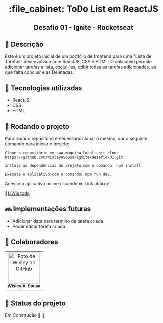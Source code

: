 <h1 align="center">:file_cabinet: ToDo List em ReactJS</h1>
<h2 align="center">Desafio 01 - Ignite - Rocketseat</h2>


## :memo: Descrição
Este é um projeto inicial de um portfólio de frontend para uma "Lista de Tarefas" desenvolvido com ReactJS, CSS e HTML. O aplicativo permite adicionar tarefas à lista, excluí-las, exibir todas as tarefas adicionadas, as que falta concluir e as Deletadas.

## :wrench: Tecnologias utilizadas
* ReactJS
* CSS
* HTML

## :rocket: Rodando o projeto
Para rodar o repositório é necessário clonar o mesmo, dar o seguinte comando para iniciar o projeto:
```
Clone o repositório em sua máquina local: git clone https://github.com/WisleyASousa/ignite-desafio-01.git
```
```
Instale as dependências do projeto com o comando: npm install.
```
```
Execute o aplicativo com o comando: npm run dev.
```
Acesse o aplicativo online clicando no Link abaixo: 

:link:[LiWis todo](https://ignite-desafio-01-rust.vercel.app/)


## :soon: Implementações futuras
* Adicionar data para término da tarefa criada
* Poder editar terefa criada

## :handshake: Colaboradores
<table>
  <tr>
    <td align="center">
      <a href="http://github.com/tatialveso">
        <img src="https://github.com/wisleyasousa.png" width="100px;" alt="Foto de Wisley no GitHub"/><br>
        <sub>
          <b>Wisley A. Sousa</b>
        </sub>
      </a>
    </td>
  </tr>
</table>

## :dart: Status do projeto
Em Construção 👷 🚧 
